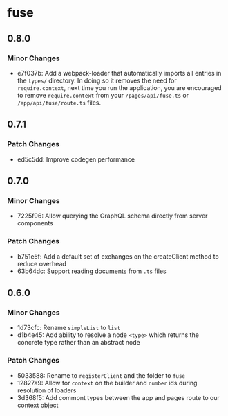 # fuse

## 0.8.0

### Minor Changes

- e7f037b: Add a webpack-loader that automatically imports all entries in the `types/` directory.
  In doing so it removes the need for `require.context`, next time you run the application,
  you are encouraged to remove `require.context` from your `/pages/api/fuse.ts` or `/app/api/fuse/route.ts`
  files.

## 0.7.1

### Patch Changes

- ed5c5dd: Improve codegen performance

## 0.7.0

### Minor Changes

- 7225f96: Allow querying the GraphQL schema directly from server components

### Patch Changes

- b751e5f: Add a default set of exchanges on the createClient method to reduce overhead
- 63b64dc: Support reading documents from `.ts` files

## 0.6.0

### Minor Changes

- 1d73cfc: Rename `simpleList` to `list`
- d1b4e45: Add ability to resolve a node `<type>` which returns the concrete type rather than an abstract node

### Patch Changes

- 5033588: Rename to `registerClient` and the folder to `fuse`
- 12827a9: Allow for `context` on the builder and `number` ids during resolution of loaders
- 3d368f5: Add commont types between the app and pages route to our context object
